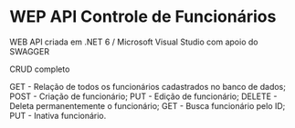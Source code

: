 # WEP API Controle de Funcionários

WEB API criada em .NET 6 / Microsoft Visual Studio com apoio do SWAGGER

CRUD completo

GET - Relação de todos os funcionários cadastrados no banco de dados;
POST - Criação de funcionário;
PUT - Edição de funcionário;
DELETE - Deleta permanentemente o funcionário;
GET - Busca funcionário pelo ID;
PUT - Inativa funcionário.
